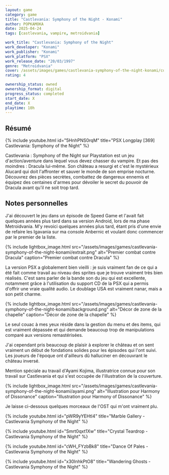 ```yaml
---
layout: game
category: game
title: "Castlevania: Symphony of the Night - Konami"
author: POPKAMOKA
date: 2025-04-24
tags: [castlevania, vampire, metroidvania]

work_title: "Castlevania: Symphony of the Night"
work_developer: "Konami"
work_publisher: "Konami"
work_platform: "PSX"
work_release_date: "20/03/1997"
genre: "Metroidvania"
cover: /assets/images/games/castlevania-symphony-of-the-night-konami/cover.png
rating: 4

ownership_status: owned
ownership_format: digital
progress_status: completed
start_date: X
end_date: X
playtime: 10h
---
```


## Résumé
{% include youtube.html id="5HnhPNS0rqM" title="PSX Longplay [369] Castlevania: Symphony of the Night" %}

Castlevania : Symphony of the Night sur Playstation est un jeu d'action/aventure dans lequel vous devez chasser du vampire. Et pas des moindres : Dracula lui-même. Son château a resurgi et c'est le mystérieux Alucard qui doit l'affronter et sauver le monde de son emprise nocturne. Découvrez des pièces secrètes, combattez de dangereux ennemis et équipez des centaines d'armes pour dévoiler le secret du pouvoir de Dracula avant qu'il ne soit trop tard.

## Notes personnelles
J'ai découvert le jeu dans un épisode de Speed Game et l'avait fait quelques années plus tard dans sa version Android, lors de ma phase Metroidvania.
M'y revoici quelques années plus tard, étant pris d'une envie de refaire les Igavania sur ma console Anbernic et voulant donc commencer par le premier de la liste.

{% include lightbox_image.html 
   src="/assets/images/games/castlevania-symphony-of-the-night-konami/extrait.png"
   alt="Premier combat contre Dracula"
   caption="Premier combat contre Dracula" %}

La version PSX a globalement bien vieilli : je suis vraiment fan de ce qui a été fait comme travail au niveau des sprites que je trouve vraiment très bien réalisés. C'est sans parler de la bande son du jeu qui est excellente, notamment grâce à l'utilisation du support CD de la PSX qui a permis d'offrir une vraie qualité audio. Le doublage USA est vraiment nanar, mais a son petit charme.

{% include lightbox_image.html 
   src="/assets/images/games/castlevania-symphony-of-the-night-konami/background.png"
   alt="Décor de zone de la chapelle"
   caption="Décor de zone de la chapelle" %}

Le seul couac à mes yeux réside dans la gestion du menu et des items, qui est vraiment dépassée et qui demande beaucoup trop de manipulations comparé aux versions remastérisées.

J'ai cependant pris beaucoup de plaisir à explorer le château et on sent vraiment un début de fondations solides pour les épisodes qui l'ont suivi. Les joueurs de l'époque ont d'ailleurs dû halluciner en découvrant le château inversé.

Mention spéciale au travail d'Ayami Kojima, illustratrice connue pour son travail sur Castlevania et qui s'est occupée de l'illustration de la couverture.

{% include lightbox_image.html 
   src="/assets/images/games/castlevania-symphony-of-the-night-konami/ayami.png"
   alt="Illustration pour Harmony of Dissonance"
   caption="Illustration pour Harmony of Dissonance" %}

Je laisse ci-dessous quelques morceaux de l'OST qui m'ont vraiment plu.

{% include youtube.html id="pWR9yYEHtI4" title="Marble Gallery - Castlevania Symphony of the Night" %}

{% include youtube.html id="Smrt0qxt1Xw" title="Crystal Teardrop - Castlevania Symphony of the Night" %}

{% include youtube.html id="cWH_FYzbBk8" title="Dance Of Pales - Castlevania Symphony of the Night" %}

{% include youtube.html id="x30lnhkPtO8" title="Wandering Ghosts - Castlevania Symphony of the Night" %}